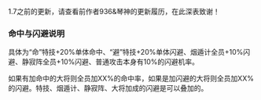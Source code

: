 1.7之前的更新，请查看前作者936&琴神的更新履历，在此深表致谢！

### 命中与闪避说明

具体为“命”特技+20%单体命中、“避”特技+20%单体闪避、烟遁计全员+10%闪避、静寂阵全员+10%闪避、普通攻击本身有10%的闪避机率。

如果有加命中的大将则全员加XX%的命中率，如果是加闪避的大将则全员加XX%的闪避。特技、烟遁计、静寂阵、大将加成的闪避是可以叠加的。


